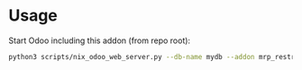 # Usage

Start Odoo including this addon (from repo root):

```bash
python3 scripts/nix_odoo_web_server.py --db-name mydb --addon mrp_restrict_lot
```
